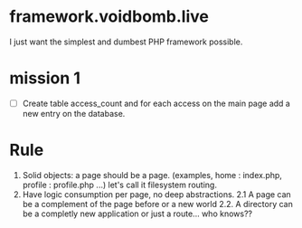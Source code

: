 # framework.voidbomb.live
I just want the simplest and dumbest PHP framework possible.

# mission 1
- [ ] Create table access_count and for each access on the main page add a new entry on the database.

# Rule
1. Solid objects: a page should be a page. (examples, home : index.php, profile : profile.php ...) let's call it filesystem routing.
2. Have logic consumption per page, no deep abstractions.
2.1 A page can be a complement of the page before or a new world
2.2. A directory can be a completly new application or just a route... who knows??